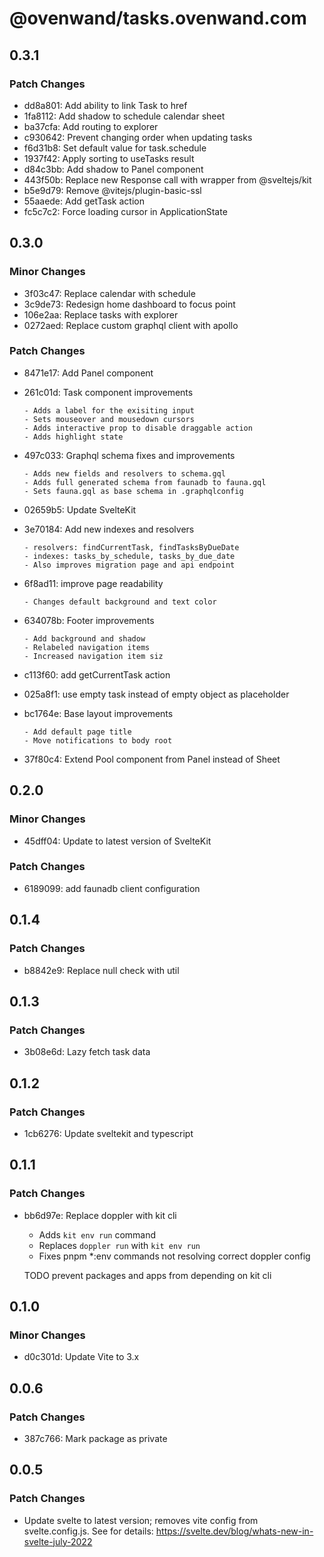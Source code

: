 # @ovenwand/tasks.ovenwand.com

## 0.3.1

### Patch Changes

- dd8a801: Add ability to link Task to href
- 1fa8112: Add shadow to schedule calendar sheet
- ba37cfa: Add routing to explorer
- c930642: Prevent changing order when updating tasks
- f6d31b8: Set default value for task.schedule
- 1937f42: Apply sorting to useTasks result
- d84c3bb: Add shadow to Panel component
- 443f50b: Replace new Response call with wrapper from @sveltejs/kit
- b5e9d79: Remove @vitejs/plugin-basic-ssl
- 55aaede: Add getTask action
- fc5c7c2: Force loading cursor in ApplicationState

## 0.3.0

### Minor Changes

- 3f03c47: Replace calendar with schedule
- 3c9de73: Redesign home dashboard to focus point
- 106e2aa: Replace tasks with explorer
- 0272aed: Replace custom graphql client with apollo

### Patch Changes

- 8471e17: Add Panel component
- 261c01d: Task component improvements

      - Adds a label for the exisiting input
      - Sets mouseover and mousedown cursors
      - Adds interactive prop to disable draggable action
      - Adds highlight state

- 497c033: Graphql schema fixes and improvements

      - Adds new fields and resolvers to schema.gql
      - Adds full generated schema from faunadb to fauna.gql
      - Sets fauna.gql as base schema in .graphqlconfig

- 02659b5: Update SvelteKit
- 3e70184: Add new indexes and resolvers

      - resolvers: findCurrentTask, findTasksByDueDate
      - indexes: tasks_by_schedule, tasks_by_due_date
      - Also improves migration page and api endpoint

- 6f8ad11: improve page readability

      - Changes default background and text color

- 634078b: Footer improvements

      - Add background and shadow
      - Relabeled navigation items
      - Increased navigation item siz

- c113f60: add getCurrentTask action
- 025a8f1: use empty task instead of empty object as placeholder
- bc1764e: Base layout improvements

      - Add default page title
      - Move notifications to body root

- 37f80c4: Extend Pool component from Panel instead of Sheet

## 0.2.0

### Minor Changes

- 45dff04: Update to latest version of SvelteKit

### Patch Changes

- 6189099: add faunadb client configuration

## 0.1.4

### Patch Changes

- b8842e9: Replace null check with util

## 0.1.3

### Patch Changes

- 3b08e6d: Lazy fetch task data

## 0.1.2

### Patch Changes

- 1cb6276: Update sveltekit and typescript

## 0.1.1

### Patch Changes

- bb6d97e: Replace doppler with kit cli

  - Adds `kit env run` command
  - Replaces `doppler run` with `kit env run`
  - Fixes pnpm \*:env commands not resolving correct doppler config

  TODO prevent packages and apps from depending on kit cli

## 0.1.0

### Minor Changes

- d0c301d: Update Vite to 3.x

## 0.0.6

### Patch Changes

- 387c766: Mark package as private

## 0.0.5

### Patch Changes

- Update svelte to latest version; removes vite config from svelte.config.js. See for details: https://svelte.dev/blog/whats-new-in-svelte-july-2022
